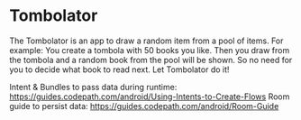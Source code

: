 # Tombolator
 
The Tombolator is an app to draw a random item from a pool of items. For example: You create a tombola with 50 books you like. Then you draw from the tombola and a random book from the pool will be shown. So no need for you to decide what book to read next. Let Tombolator do it!

Intent & Bundles to pass data during runtime: https://guides.codepath.com/android/Using-Intents-to-Create-Flows
Room guide to persist data: https://guides.codepath.com/android/Room-Guide